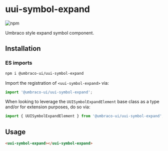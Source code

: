 # uui-symbol-expand

![npm](https://img.shields.io/npm/v/@umbraco-ui/uui-symbol-expand?logoColor=%231B264F)

Umbraco style expand symbol component.

## Installation

### ES imports

```zsh
npm i @umbraco-ui/uui-symbol-expand
```

Import the registration of `<uui-symbol-expand>` via:

```javascript
import '@umbraco-ui/uui-symbol-expand';
```

When looking to leverage the `UUISymbolExpandElement` base class as a type and/or for extension purposes, do so via:

```javascript
import { UUISymbolExpandElement } from '@umbraco-ui/uui-symbol-expand';
```

## Usage

```html
<uui-symbol-expand></uui-symbol-expand>
```
